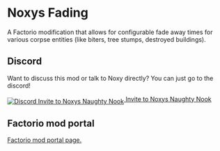 # Noxys Fading

A Factorio modification that allows for configurable fade away times for various corpse entities (like biters, tree stumps, destroyed buildings).

## Discord

Want to discuss this mod or talk to Noxy directly? You can just go to the discord!

[<img src="http://cyanox.nl/discord.png" align="middle" title="Discord Invite to Noxys Naughty Nook"  /> Invite to Noxys Naughty Nook](https://discord.gg/0bly1P1wIaTXv9W5)

## Factorio mod portal

[Factorio mod portal page.](https://mods.factorio.com/mods/CobaltSky/Noxys_QuickerStumpFade)